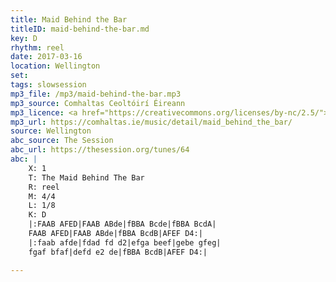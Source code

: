 ```yaml
---
title: Maid Behind the Bar
titleID: maid-behind-the-bar.md
key: D
rhythm: reel
date: 2017-03-16
location: Wellington
set:
tags: slowsession
mp3_file: /mp3/maid-behind-the-bar.mp3
mp3_source: Comhaltas Ceoltóirí Éireann
mp3_licence: <a href="https://creativecommons.org/licenses/by-nc/2.5/">CC-BY-NC-2.5</a>
mp3_url: https://comhaltas.ie/music/detail/maid_behind_the_bar/
source: Wellington
abc_source: The Session
abc_url: https://thesession.org/tunes/64
abc: |
    X: 1
    T: The Maid Behind The Bar
    R: reel
    M: 4/4
    L: 1/8
    K: D
    |:FAAB AFED|FAAB ABde|fBBA Bcde|fBBA BcdA|
    FAAB AFED|FAAB ABde|fBBA BcdB|AFEF D4:|
    |:faab afde|fdad fd d2|efga beef|gebe gfeg|
    fgaf bfaf|defd e2 de|fBBA BcdB|AFEF D4:|

---
```

